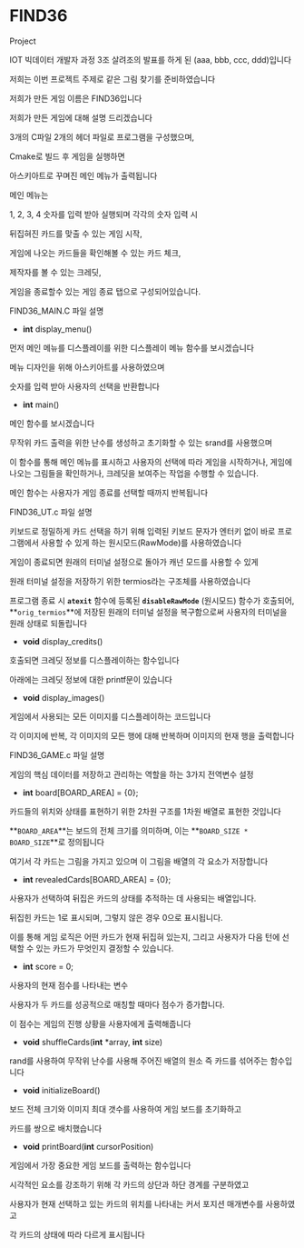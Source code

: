 # FIND36
Project

IOT 빅데이터 개발자 과정 3조 살려조의  발표를 하게 된 (aaa, bbb, ccc, ddd)입니다

저희는 이번 프로젝트 주제로 같은 그림 찾기를 준비하였습니다

저희가 만든 게임 이름은 FIND36입니다

저희가 만든 게임에 대해 설명 드리겠습니다

3개의 C파일 2개의 헤더 파일로 프로그램을 구성했으며,

Cmake로 빌드 후 게임을 실행하면

아스키아트로 꾸며진 메인 메뉴가 출력됩니다

메인 메뉴는 

1, 2, 3, 4 숫자를 입력 받아 실행되며 각각의 숫자 입력 시

뒤집혀진 카드를 맞출 수 있는 게임 시작,

게임에 나오는 카드들을 확인해볼 수 있는 카드 체크,

제작자를 볼 수 있는 크레딧,

게임을 종료할수 있는 게임 종료 탭으로 구성되어있습니다.

FIND36_MAIN.C 파일 설명

- **int** display_menu()

먼저 메인 메뉴를 디스플레이를 위한 디스플레이 메뉴 함수를 보시겠습니다

메뉴 디자인을 위해 아스키아트를 사용하였으며

숫자를 입력 받아 사용자의 선택을 반환합니다

- **int** main()

메인 함수를 보시겠습니다

무작위 카드 출력을 위한 난수를 생성하고 초기화할 수 있는 srand를 사용했으며

이 함수를 통해 메인 메뉴를 표시하고 사용자의 선택에 따라 게임을 시작하거나, 게임에 나오는 그림들을 확인하거나, 크레딧을 보여주는 작업을 수행할 수 있습니다.

메인 함수는 사용자가 게임 종료를 선택할 때까지 반복됩니다

FIND36_UT.c 파일 설명

키보드로 정밀하게 카드 선택을 하기 위해 입력된 키보드 문자가 엔터키 없이 바로 프로그램에서 사용할 수 있게 하는 원시모드(RawMode)를 사용하였습니다

게임이 종료되면 원래의 터미널 설정으로 돌아가 캐넌 모드를 사용할 수 있게

원래 터미널 설정을 저장하기 위한 termios라는 구조체를 사용하였습니다

프로그램 종료 시 **`atexit`** 함수에 등록된 **`disableRawMode`** (원시모드) 함수가 호출되어, **`orig_termios`**에 저장된 원래의 터미널 설정을 복구함으로써 사용자의 터미널을 원래 상태로 되돌립니다

- **void** display_credits()

호출되면 크레딧 정보를 디스플레이하는 함수입니다

아래에는 크레딧 정보에 대한 printf문이 있습니다

- **void** display_images()

게임에서 사용되는 모든 이미지를 디스플레이하는 코드입니다

각 이미지에 반복, 각 이미지의 모든 행에 대해 반복하며 이미지의 현재 행을 출력합니다

FIND36_GAME.c 파일 설명

게임의 핵심 데이터를 저장하고 관리하는 역할을 하는 3가지 전역변수 설정

- **int** board[BOARD_AREA] = {0};

카드들의 위치와 상태를 표현하기 위한 2차원 구조를 1차원 배열로 표현한 것입니다

 **`BOARD_AREA`**는 보드의 전체 크기를 의미하며, 이는 **`BOARD_SIZE * BOARD_SIZE`**로 정의됩니다

여기서 각 카드는  그림을 가지고 있으며 이 그림을 배열의 각 요소가 저장합니다

- **int** revealedCards[BOARD_AREA] = {0};

사용자가 선택하여 뒤집은 카드의 상태를 추적하는 데 사용되는 배열입니다.

 뒤집힌 카드는 1로 표시되며, 그렇지 않은 경우 0으로 표시됩니다.

 이를 통해 게임 로직은 어떤 카드가 현재 뒤집혀 있는지, 그리고 사용자가 다음 턴에 선택할 수 있는 카드가 무엇인지 결정할 수 있습니다.

- **int** score = 0;

사용자의 현재 점수를 나타내는 변수

사용자가 두 카드를 성공적으로 매칭할 때마다 점수가 증가합니다. 

이 점수는 게임의 진행 상황을 사용자에게 출력해줍니다

- **void** shuffleCards(**int** *array, **int** size)

rand를 사용하여 무작위 난수를 사용해 주어진 배열의 원소 즉 카드를 섞어주는 함수입니다

- **void** initializeBoard()

보드 전체 크기와 이미지 최대 갯수를 사용하여 게임 보드를 초기화하고

카드를 쌍으로 배치했습니다

- **void** printBoard(**int** cursorPosition)

게임에서 가장 중요한 게임 보드를 출력하는 함수입니다

시각적인 요소를 강조하기 위해 각 카드의 상단과 하단 경계를 구분하였고

사용자가 현재 선택하고 있는 카드의 위치를 나타내는 커서 포지션 매개변수를 사용하였고

각 카드의 상태에 따라 다르게 표시됩니다
